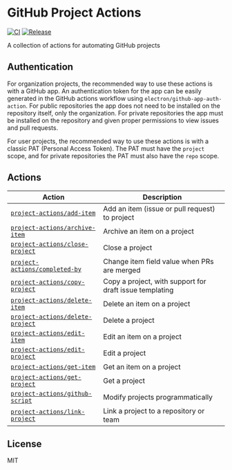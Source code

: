 # GitHub Project Actions

[![CI](https://github.com/dsanders11/project-actions/actions/workflows/ci.yml/badge.svg)](https://github.com/dsanders11/project-actions/actions/workflows/ci.yml)
[![Release](https://img.shields.io/github/v/release/dsanders11/project-actions?color=blue)](https://github.com/dsanders11/project-actions/releases)

A collection of actions for automating GitHub projects

## Authentication

For organization projects, the recommended way to use these actions is with a
GitHub app. An authentication token for the app can be easily generated in the
GitHub actions workflow using `electron/github-app-auth-action`. For public
repositories the app does not need to be installed on the repository itself,
only the organization. For private repositories the app must be installed on
the repository and given proper permissions to view issues and pull requests.

For user projects, the recommended way to use these actions is with a classic
PAT (Personal Access Token). The PAT must have the `project` scope, and for
private repositories the PAT must also have the `repo` scope.

## Actions

| Action                                             | Description                                             |
|----------------------------------------------------|---------------------------------------------------------|
| [`project-actions/add-item`](add-item)             | Add an item (issue or pull request) to project          |
| [`project-actions/archive-item`](archive-item)     | Archive an item on a project                            |
| [`project-actions/close-project`](close-project)   | Close a project                                         |
| [`project-actions/completed-by`](completed-by)     | Change item field value when PRs are merged             |
| [`project-actions/copy-project`](copy-project)     | Copy a project, with support for draft issue templating |
| [`project-actions/delete-item`](delete-item)       | Delete an item on a project                             |
| [`project-actions/delete-project`](delete-project) | Delete a project                                        |
| [`project-actions/edit-item`](edit-item)           | Edit an item on a project                               |
| [`project-actions/edit-project`](edit-project)     | Edit a project                                          |
| [`project-actions/get-item`](get-item)             | Get an item on a project                                |
| [`project-actions/get-project`](get-project)       | Get a project                                           |
| [`project-actions/github-script`](github-script)   | Modify projects programmatically                        |
| [`project-actions/link-project`](link-project)     | Link a project to a repository or team                  |

## License

MIT
